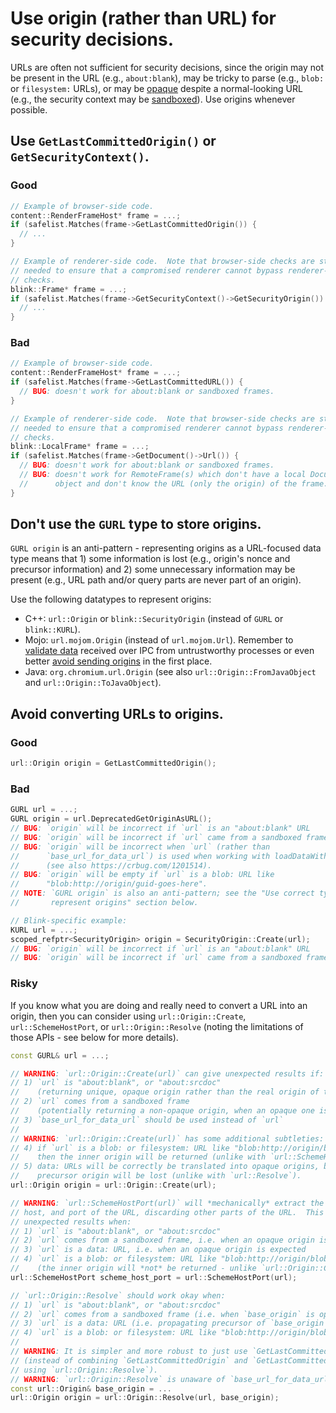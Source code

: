# Use origin (rather than URL) for security decisions.

URLs are often not sufficient for security decisions, since the origin
may not be present in the URL (e.g., `about:blank`),
may be tricky to parse (e.g., `blob:` or `filesystem:` URLs),
or may be
[opaque](https://html.spec.whatwg.org/multipage/origin.html#concept-origin-opaque)
despite a normal-looking URL (e.g., the security context may be
[sandboxed](https://developer.mozilla.org/en-US/docs/Web/HTML/Element/iframe#attr-sandbox)).
Use origins whenever possible.


## Use `GetLastCommittedOrigin()` or `GetSecurityContext()`.

### Good

```c++
// Example of browser-side code.
content::RenderFrameHost* frame = ...;
if (safelist.Matches(frame->GetLastCommittedOrigin()) {
  // ...
}

// Example of renderer-side code.  Note that browser-side checks are still
// needed to ensure that a compromised renderer cannot bypass renderer-side-only
// checks.
blink::Frame* frame = ...;
if (safelist.Matches(frame->GetSecurityContext()->GetSecurityOrigin()) {
  // ...
}
```

### Bad

```c++
// Example of browser-side code.
content::RenderFrameHost* frame = ...;
if (safelist.Matches(frame->GetLastCommittedURL()) {
  // BUG: doesn't work for about:blank or sandboxed frames.
}

// Example of renderer-side code.  Note that browser-side checks are still
// needed to ensure that a compromised renderer cannot bypass renderer-side-only
// checks.
blink::LocalFrame* frame = ...;
if (safelist.Matches(frame->GetDocument()->Url()) {
  // BUG: doesn't work for about:blank or sandboxed frames.
  // BUG: doesn't work for RemoteFrame(s) which don't have a local Document
  //      object and don't know the URL (only the origin) of the frame.
}
```


## Don't use the `GURL` type to store origins.

`GURL origin` is an anti-pattern - representing origins as a URL-focused data
type means that 1) some information is lost (e.g., origin's nonce and precursor
information) and 2) some unnecessary information may be present (e.g., URL path
and/or query parts are never part of an origin).

Use the following datatypes to represent origins:

- C++: `url::Origin` or `blink::SecurityOrigin`
  (instead of `GURL` or `blink::KURL`).
- Mojo: `url.mojom.Origin`
  (instead of `url.mojom.Url`).
  Remember to
  [validate data](https://chromium.googlesource.com/chromium/src/+/HEAD/docs/security/mojo.md#Validate-privilege_presuming-data-received-over-IPC)
  received over IPC from untrustworthy processes
  or even better
  [avoid sending origins](https://chromium.googlesource.com/chromium/src/+/HEAD/docs/security/mojo.md#Do-not-send-unnecessary-or-privilege_presuming-data)
  in the first place.
- Java: `org.chromium.url.Origin`
  (see also `url::Origin::FromJavaObject` and `url::Origin::ToJavaObject`).


## Avoid converting URLs to origins.

### Good

```c++
url::Origin origin = GetLastCommittedOrigin();
```

### Bad

```c++
GURL url = ...;
GURL origin = url.DeprecatedGetOriginAsURL();
// BUG: `origin` will be incorrect if `url` is an "about:blank" URL
// BUG: `origin` will be incorrect if `url` came from a sandboxed frame.
// BUG: `origin` will be incorrect when `url` (rather than
//      `base_url_for_data_url`) is used when working with loadDataWithBaseUrl
//      (see also https://crbug.com/1201514).
// BUG: `origin` will be empty if `url` is a blob: URL like
//      "blob:http://origin/guid-goes-here".
// NOTE: `GURL origin` is also an anti-pattern; see the "Use correct type to
//       represent origins" section below.

// Blink-specific example:
KURL url = ...;
scoped_refptr<SecurityOrigin> origin = SecurityOrigin::Create(url);
// BUG: `origin` will be incorrect if `url` is an "about:blank" URL
// BUG: `origin` will be incorrect if `url` came from a sandboxed frame.
```

### Risky

If you know what you are doing and really need to convert a URL into an origin,
then you can consider using `url::Origin::Create`, `url::SchemeHostPort`, or
`url::Origin::Resolve` (noting the limitations of those APIs - see below for
more details).

```c++
const GURL& url = ...;

// WARNING: `url::Origin::Create(url)` can give unexpected results if:
// 1) `url` is "about:blank", or "about:srcdoc"
//    (returning unique, opaque origin rather than the real origin of the frame)
// 2) `url` comes from a sandboxed frame
//    (potentially returning a non-opaque origin, when an opaque one is needed)
// 3) `base_url_for_data_url` should be used instead of `url`
//
// WARNING: `url::Origin::Create(url)` has some additional subtleties:
// 4) if `url` is a blob: or filesystem: URL like "blob:http://origin/blob-guid"
//    then the inner origin will be returned (unlike with `url::SchemeHostPort`)
// 5) data: URLs will be correctly be translated into opaque origins, but the
//    precursor origin will be lost (unlike with `url::Resolve`).
url::Origin origin = url::Origin::Create(url);

// WARNING: `url::SchemeHostPort(url)` will *mechanically* extract the scheme,
// host, and port of the URL, discarding other parts of the URL.  This may have
// unexpected results when:
// 1) `url` is "about:blank", or "about:srcdoc"
// 2) `url` comes from a sandboxed frame, i.e. when an opaque origin is expected
// 3) `url` is a data: URL, i.e. when an opaque origin is expected
// 4) `url` is a blob: or filesystem: URL like "blob:http://origin/blob-guid"
//    (the inner origin will *not* be returned - unlike `url::Origin::Create`)
url::SchemeHostPort scheme_host_port = url::SchemeHostPort(url);

// `url::Origin::Resolve` should work okay when:
// 1) `url` is "about:blank", or "about:srcdoc"
// 2) `url` comes from a sandboxed frame (i.e. when `base_origin` is opaque)
// 3) `url` is a data: URL (i.e. propagating precursor of `base_origin`)
// 4) `url` is a blob: or filesystem: URL like "blob:http://origin/blob-guid"
//
// WARNING: It is simpler and more robust to just use `GetLastCommittedOrigin`
// (instead of combining `GetLastCommittedOrigin` and `GetLastCommittedURL`
// using `url::Origin::Resolve`).
// WARNING: `url::Origin::Resolve` is unaware of `base_url_for_data_url`.
const url::Origin& base_origin = ...
url::Origin origin = url::Origin::Resolve(url, base_origin);
```

